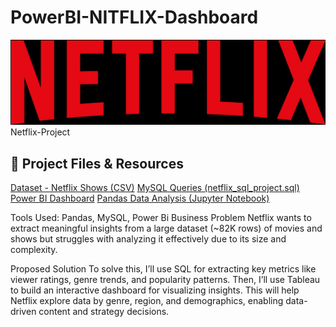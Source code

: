 # PowerBI-NITFLIX-Dashboard

<img src="nitflix_logo.png" alt="Dashboard" width="600">
Netflix-Project



## 🔗 Project Files & Resources

 [Dataset - Netflix Shows (CSV)](https://github.com/26tanisha/Power_BI-NITFLIX-Dashboard/blob/main/titles.csv)
 [MySQL Queries (netflix_sql_project.sql)](https://github.com/26tanisha/Power_BI-NITFLIX-Dashboard/blob/main/netflix_sql_project.sql)
 [Power BI Dashboard](netflix_project.pbix)
 [Pandas Data Analysis (Jupyter Notebook)]("netflix_project.ipynb")

Tools Used: Pandas, MySQL, Power Bi
Business Problem
Netflix wants to extract meaningful insights from a large dataset (~82K rows) of movies and shows but struggles with analyzing it effectively due to its size and complexity.

Proposed Solution
To solve this, I’ll use SQL for extracting key metrics like viewer ratings, genre trends, and popularity patterns. Then, I’ll use Tableau to build an interactive dashboard for visualizing insights. This will help Netflix explore data by genre, region, and demographics, enabling data-driven content and strategy decisions.
